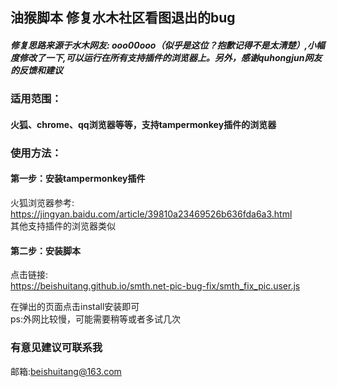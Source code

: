 ## 油猴脚本 修复水木社区看图退出的bug

##### 修复思路来源于水木网友: ooo00ooo（似乎是这位？抱歉记得不是太清楚）,小幅度修改了一下,可以运行在所有支持插件的浏览器上。另外，感谢quhongjun网友的反馈和建议

### 适用范围：
#### 火狐、chrome、qq浏览器等等，支持tampermonkey插件的浏览器

### 使用方法：
#### 第一步：安装tampermonkey插件  
火狐浏览器参考: https://jingyan.baidu.com/article/39810a23469526b636fda6a3.html  
其他支持插件的浏览器类似
  
#### 第二步：安装脚本
点击链接:  
https://beishuitang.github.io/smth.net-pic-bug-fix/smth_fix_pic.user.js  

在弹出的页面点击install安装即可  
ps:外网比较慢，可能需要稍等或者多试几次

 ### 有意见建议可联系我  
 邮箱:beishuitang@163.com 

